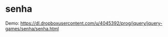 # senha
Demo: https://dl.dropboxusercontent.com/u/4045392/prog/jquery/jquery-games/senha/senha.html
